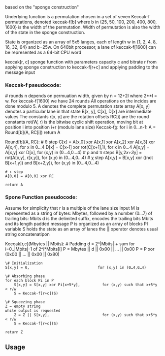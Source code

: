 based on the "sponge construction"

Underlying function is a permutation chosen in a set of seven Keccak-f permutations, denoted keccak-f[b]
    where b in {25, 50, 100, 200, 400, 800, 1600} is the width of the permutation.
Width of permutation is also the width of the state in the sponge construction.

State is organized as an array of 5x5 langes, each of length w in {1, 2, 4, 8, 16, 32, 64} and b=25w.
On 640bit processor, a lane of keccak-f[1600] can be represented as a 64-bit CPU word

keccak[r, c] sponge function with parameters capacity c and bitrate r from applying sponge construction to keccak-f[r+c] and applying padding to the message input


### Keccak-f pseudocode:
\# rounds n depends on permuation width, given by n = 12+2l where 2**l = w. For keccak-f[1600] we have 24 rounds
All operations on the incides are done modulo 5.
A denotes the complete permutation state array
A[x, y] denotes a particular lane in that state
B[x, y], C[x], D[x] are intermediate values
The constants r[x, y] are the rotation offsets
RC[i] are the round constants
rot(W, r) is the bitwise cyclic shift operation, moving bit at position i into position i+r (modulo lane size)
Keccak-f[b](A):
    for i in 0...n-1:
        A = Round[b](A, RC[i])
    return A

Round[b](A, RC):
    \# θ step
    C[x] = A[x,0] xor A[x,1] xor A[x,2] xor A[x,3] xor A[x,4],   for x in 0…4
    D[x] = C[x-1] xor rot(C[x+1],1),                             for x in 0…4
    A[x,y] = A[x,y] xor D[x],                           for (x,y) in (0…4,0…4)
    \# ρ and π steps
    B[y,2*x+3*y] = rot(A[x,y], r[x,y]),                 for (x,y) in (0…4,0…4)
    # χ step
    A[x,y] = B[x,y] xor ((not B[x+1,y]) and B[x+2,y]),  for (x,y) in (0…4,0…4)

    # ι step
    A[0,0] = A[0,0] xor RC

    return A


### Spone Function pseudocode:
Assume for simplicity that r is a multiple of the lane size
input M is represented as a string of bytes: Mbytes, followed by a number (0...7) of trailing bits: Mbits
d is the delimited suffix, encodes the trailing bits Mbits and its length
padded message P is organized as an array of blocks PI
variable S holds the state as an array of lanes
the || operator denotes usual string concatenatipon

Keccak[r,c](Mbytes || Mbits):
    # Padding
    d = 2^|Mbits| + sum for i=0..|Mbits|-1 of 2^i*Mbits[i]
    P = Mbytes || d || 0x00 || … || 0x00
    P = P xor (0x00 || … || 0x00 || 0x80)

    \# Initialization
    S[x,y] = 0,                               for (x,y) in (0…4,0…4)

    \# Absorbing phase
    for each block Pi in P
        S[x,y] = S[x,y] xor Pi[x+5*y],          for (x,y) such that x+5*y < r/w
        S = Keccak-f[r+c](S)

    \# Squeezing phase
    Z = empty string
    while output is requested
        Z = Z || S[x,y],                        for (x,y) such that x+5*y < r/w
        S = Keccak-f[r+c](S)

    return Z

## Usage


